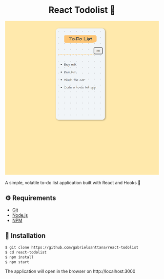 # <div align="center">React Todolist  📕</div>

<img src="./.github/main.png" />

A simple, volatile to-do list application built with React and Hooks 📕

## ⚙️ Requirements

<ul>
  <li><a href="https://git-scm.com/">Git</a></li>
  <li><a href="https://nodejs.org/en/">Node.js</a></li>
  <li><a href="https://www.npmjs.com/">NPM</a></li>
</ul>

## 🚀 Installation

```
$ git clone https://github.com/gabrielsanttana/react-todolist
$ cd react-todolist
$ npm install
$ npm start
```

The application will open in the browser on http://localhost:3000
